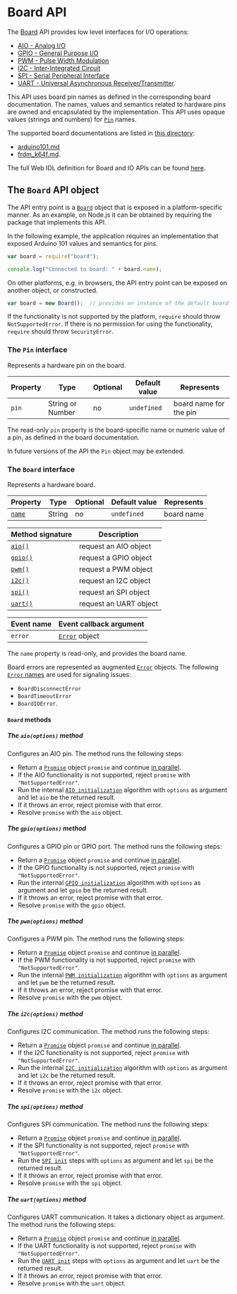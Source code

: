 Board API
=========

The [Board](#board) API provides low level interfaces for I/O operations:
  - [AIO - Analog I/O](./aio.md)
  - [GPIO - General Purpose I/O](./gpio.md)
  - [PWM - Pulse Width Modulation](./pwm.md)
  - [I2C - Inter-Integrated Circuit](./i2c.md)
  - [SPI - Serial Peripheral Interface](./spi.md)
  - [UART - Universal Asynchronous Receiver/Transmitter](./uart.md).

This API uses board pin names as defined in the corresponding board documentation.
The names, values and semantics related to hardware pins are owned and encapsulated by the implementation. This API uses opaque values (strings and numbers) for [`Pin`](#pin) names.

The supported board documentations are listed in [this directory](./):
- [arduino101.md](./arduino101.md)
- [frdm_k64f.md](./frdm_k64f.md).

The full Web IDL definition for Board and IO APIs can be found [here](./webidl.md).

The `Board` API object
----------------------
The API entry point is a [`Board`](./#board) object that is exposed in a platform-specific manner. As an example, on Node.js it can be obtained by requiring the package that implements this API.

In the following example, the application requires an implementation that exposed Arduino 101 values and semantics for pins.
```javascript
var board = require("board");

console.log("Connected to board: " + board.name);
```

On other platforms, e.g. in browsers, the API entry point can be exposed on another object, or constructed.
```javascript
var board = new Board();  // provides an instance of the default board
```

If the functionality is not supported by the platform, `require` should throw `NotSupportedError`. If there is no permission for using the functionality, `require` should throw `SecurityError`.

<a name="pin"></a>
### The `Pin` interface
Represents a hardware pin on the board.

| Property  | Type   | Optional | Default value | Represents |
| ---       | ---    | ---      | ---           | ---     |
| `pin`     | String or Number | no | `undefined`   | board name for the pin |

The read-only `pin` property is the board-specific name or numeric value of a pin, as defined in the board documentation.

In future versions of the API the `Pin` object may be extended.

<a name="board"></a>
### The `Board` interface
Represents a hardware board.

| Property          | Type   | Optional | Default value | Represents |
| ---               | ---    | ---      | ---           | ---        |
| [`name`](#name)   | String | no       | `undefined`   | board name |

| Method signature  | Description            |
| ---               | ---                    |
| [`aio()`](#aio)   | request an AIO object  |
| [`gpio()`](#gpio) | request a GPIO object  |
| [`pwm()`](#pwm)   | request a PWM object   |
| [`i2c()`](#i2c)   | request an I2C object  |
| [`spi()`](#spi)   | request an SPI object  |
| [`uart()`](#uart) | request an UART object |

| Event name        | Event callback argument |
| --------------    | ----------------------- |
| `error`           | [`Error`](#error) object |

<a name="name"></a>
The `name` property is read-only, and provides the board name.

<a name="error"></a>
Board errors are represented as augmented [`Error`](https://nodejs.org/api/errors.html#errors_class_error) objects. The following [`Error` names](https://nodejs.org/api/errors.html) are used for signaling issues:
- `BoardDisconnectError`
- `BoardTimeoutError`
- `BoardIOError`.

#### `Board` methods

<a name="aio"></a>
##### The `aio(options)` method
Configures an AIO pin. The method runs the following steps:
- Return a [`Promise`](../README.md/#promise) object `promise` and continue [in parallel](https://html.spec.whatwg.org/#in-parallel).
- If the AIO functionality is not supported, reject `promise` with `"NotSupportedError"`.
- Run the internal [`AIO initialization`](./aio.md/#init) algorithm with `options` as argument and let `aio` be the returned result.
- If it throws an error, reject promise with that error.
- Resolve `promise` with the `aio` object.

<a name="gpio"></a>
##### The `gpio(options)` method
Configures a GPIO pin or GPIO port. The method runs the following steps:
- Return a [`Promise`](../README.md/#promise) object `promise` and continue [in parallel](https://html.spec.whatwg.org/#in-parallel).
- If the GPIO functionality is not supported, reject `promise` with `"NotSupportedError"`.
- Run the internal [`GPIO initialization`](./gpio.md/#init) algorithm with `options` as argument and let `gpio` be the returned result.
- If it throws an error, reject promise with that error.
- Resolve `promise` with the `gpio` object.

<a name="pwm"></a>
##### The `pwm(options)` method
Configures a PWM pin. The method runs the following steps:
- Return a [`Promise`](../README.md/#promise) object `promise` and continue [in parallel](https://html.spec.whatwg.org/#in-parallel).
- If the PWM functionality is not supported, reject `promise` with `"NotSupportedError"`.
- Run the internal [`PWM initialization`](./pwm.md/#init) algorithm with `options` as argument and let `pwm` be the returned result.
- If it throws an error, reject promise with that error.
- Resolve `promise` with the `pwm` object.

<a name="i2c"></a>
##### The `i2c(options)` method
Configures I2C communication. The method runs the following steps:
- Return a [`Promise`](../README.md/#promise) object `promise` and continue [in parallel](https://html.spec.whatwg.org/#in-parallel).
- If the I2C functionality is not supported, reject `promise` with `"NotSupportedError"`.
- Run the internal [`I2C initialization`](./i2c.md/#init) algorithm with `options` as argument and let `i2c` be the returned result.
- If it throws an error, reject promise with that error.
- Resolve `promise` with the `i2c` object.

<a name="spi"></a>
##### The `spi(options)` method
Configures SPI communication.
The method runs the following steps:
- Return a [`Promise`](../README.md/#promise) object `promise` and continue [in parallel](https://html.spec.whatwg.org/#in-parallel).
- If the SPI functionality is not supported, reject `promise` with `"NotSupportedError"`.
- Run the [`SPI init`](./spi.md/#init) steps with `options` as argument and let `spi` be the returned result.
- If it throws an error, reject promise with that error.
- Resolve `promise` with the `spi` object.

<a name="uart"></a>
##### The `uart(options)` method
Configures UART communication. It takes a dictionary object as argument.
The method runs the following steps:
- Return a [`Promise`](../README.md/#promise) object `promise` and continue [in parallel](https://html.spec.whatwg.org/#in-parallel).
- If the UART functionality is not supported, reject `promise` with `"NotSupportedError"`.
- Run the [`UART init`](./uart.md/#init) steps with `options` as argument and let `uart` be the returned result.
- If it throws an error, reject promise with that error.
- Resolve `promise` with the `uart` object.

